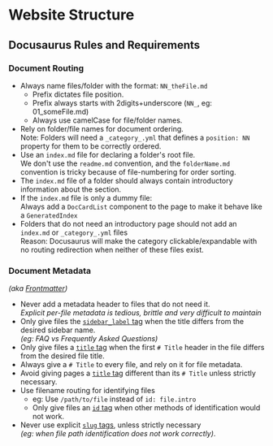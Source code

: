 # Website Structure
<!-- TODO: Format this page properly -->

## Docusaurus Rules and Requirements
### Document Routing
- Always name files/folder with the format: `NN_theFile.md`
  - Prefix dictates file position.
  - Prefix always starts with 2digits+underscore (`NN_`, eg: 01_someFile.md)
  - Always use camelCase for file/folder names.
- Rely on folder/file names for document ordering.  
  Note: Folders will need a `_category_.yml` that defines a `position: NN` property for them to be correctly ordered.
- Use an `index.md` file for declaring a folder's root file.  
  We don't use the `readme.md` convention, and the `folderName.md` convention is tricky because of file-numbering for order sorting.
- The `index.md` file of a folder should always contain introductory information about the section.
- If the `index.md` file is only a dummy file:  
  Always add a `DocCardList` component to the page to make it behave like a `GeneratedIndex`
- Folders that do not need an introductory page should not add an `index.md` or `_category_.yml` files  
  Reason: Docusaurus will make the category clickable/expandable with no routing redirection when neither of these files exist.

### Document Metadata
_(aka [Frontmatter](https://docusaurus.io/docs/markdown-features#front-matter))_
- Never add a metadata header to files that do not need it.  
  _Explicit per-file metadata is tedious, brittle and very difficult to maintain_
- Only give files the [`sidebar_label` tag](https://docusaurus.io/docs/api/plugins/@docusaurus/plugin-content-docs#sidebar_label) when the title differs from the desired sidebar name.   
  _(eg: FAQ vs Frequently Asked Questions)_
- Only give files a [`title` tag](https://docusaurus.io/docs/api/plugins/@docusaurus/plugin-content-docs#title) when the first `# Title` header in the file differs from the desired file title.  
- Always give a `# Title` to every file, and rely on it for file metadata.  
- Avoid giving pages a [`title` tag](https://docusaurus.io/docs/api/plugins/@docusaurus/plugin-content-docs#title) different than its `# Title` unless strictly necessary.  
- Use filename routing for identifying files  
  - eg: Use `/path/to/file` instead of `id: file.intro`  
  - Only give files an [`id` tag](https://docusaurus.io/docs/api/plugins/@docusaurus/plugin-content-docs#id) when other methods of identification would not work.  
- Never use explicit [`slug` tags](https://docusaurus.io/docs/api/plugins/@docusaurus/plugin-content-docs#slug), unless strictly necessary  
  _(eg: when file path identification does not work correctly)_.  

